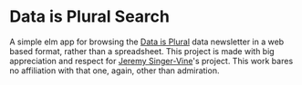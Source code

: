 # Data is Plural Search

A simple elm app for browsing the [Data is Plural](https://tinyletter.com/data-is-plural) data newsletter in a web based format, rather than a spreadsheet. This project is made with big appreciation and respect for [Jeremy Singer-Vine](https://twitter.com/jsvine)'s project. This work bares no affiliation with that one, again, other than admiration.
